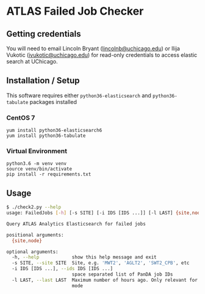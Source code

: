 # ATLAS Failed Job Checker

## Getting credentials
You will need to email Lincoln Bryant (lincolnb@uchicago.edu) or Ilija Vukotic
(ivukotic@uchicago.edu) for read-only credentials to access elastic search at
UChicago.

## Installation / Setup
This software requires either `python36-elasticsearch` and `python36-tabulate` packages installed 
### CentOS 7 
```
yum install python36-elasticsearch6
yum install python36-tabulate
```

### Virtual Environment
```
python3.6 -m venv venv
source venv/bin/activate
pip install -r requirements.txt
```

## Usage

```bash
$ ./check2.py --help
usage: FailedJobs [-h] [-s SITE] [-i IDS [IDS ...]] [-l LAST] {site,node}

Query ATLAS Analytics Elasticsearch for failed jobs

positional arguments:
  {site,node}

optional arguments:
  -h, --help            show this help message and exit
  -s SITE, --site SITE  Site, e.g. 'MWT2', 'AGLT2', 'SWT2_CPB', etc
  -i IDS [IDS ...], --ids IDS [IDS ...]
                        space separated list of PanDA job IDs
  -l LAST, --last LAST  Maximum number of hours ago. Only relevant for 'site'
                        mode
```
